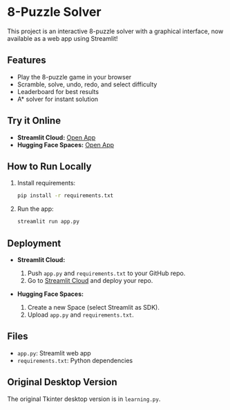 # 8-Puzzle Solver

This project is an interactive 8-puzzle solver with a graphical interface, now available as a web app using Streamlit!

## Features
- Play the 8-puzzle game in your browser
- Scramble, solve, undo, redo, and select difficulty
- Leaderboard for best results
- A* solver for instant solution

## Try it Online

- **Streamlit Cloud:** [Open App](https://YOUR-STREAMLIT-URL-HERE)
- **Hugging Face Spaces:** [Open App](https://huggingface.co/spaces/YOUR-SPACE-NAME)

## How to Run Locally

1. Install requirements:
   ```bash
   pip install -r requirements.txt
   ```
2. Run the app:
   ```bash
   streamlit run app.py
   ```

## Deployment

- **Streamlit Cloud:**
  1. Push `app.py` and `requirements.txt` to your GitHub repo.
  2. Go to [Streamlit Cloud](https://share.streamlit.io/) and deploy your repo.

- **Hugging Face Spaces:**
  1. Create a new Space (select Streamlit as SDK).
  2. Upload `app.py` and `requirements.txt`.

## Files
- `app.py`: Streamlit web app
- `requirements.txt`: Python dependencies

## Original Desktop Version
The original Tkinter desktop version is in `learning.py`. 